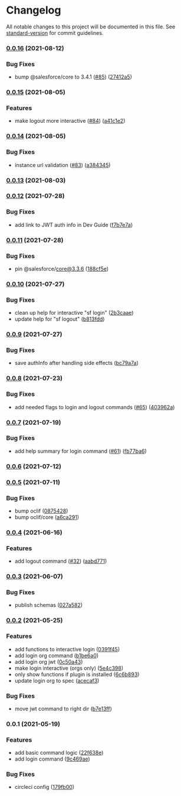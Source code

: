 # Changelog

All notable changes to this project will be documented in this file. See [standard-version](https://github.com/conventional-changelog/standard-version) for commit guidelines.

### [0.0.16](https://github.com/salesforcecli/plugin-login/compare/v0.0.15...v0.0.16) (2021-08-12)


### Bug Fixes

* bump @salesforce/core to 3.4.1 ([#85](https://github.com/salesforcecli/plugin-login/issues/85)) ([27412a5](https://github.com/salesforcecli/plugin-login/commit/27412a55ba0e89a8d846e7036167097dd7741d88))

### [0.0.15](https://github.com/salesforcecli/plugin-login/compare/v0.0.14...v0.0.15) (2021-08-05)


### Features

* make logout more interactive ([#84](https://github.com/salesforcecli/plugin-login/issues/84)) ([a41c1e2](https://github.com/salesforcecli/plugin-login/commit/a41c1e281faa139106bae3c0f0ecf73880f8ea7b))

### [0.0.14](https://github.com/salesforcecli/plugin-login/compare/v0.0.13...v0.0.14) (2021-08-05)


### Bug Fixes

* instance url validation ([#83](https://github.com/salesforcecli/plugin-login/issues/83)) ([a384345](https://github.com/salesforcecli/plugin-login/commit/a38434516331e5f4d4f406748c6c2955217cf0df))

### [0.0.13](https://github.com/salesforcecli/plugin-login/compare/v0.0.12...v0.0.13) (2021-08-03)

### [0.0.12](https://github.com/salesforcecli/plugin-login/compare/v0.0.11...v0.0.12) (2021-07-28)


### Bug Fixes

* add link to JWT auth info in Dev Guide ([f7b7e7a](https://github.com/salesforcecli/plugin-login/commit/f7b7e7a93069ec443f877e76fdb13194f1ecef09))

### [0.0.11](https://github.com/salesforcecli/plugin-login/compare/v0.0.10...v0.0.11) (2021-07-28)


### Bug Fixes

* pin @salesforce/core@3.3.6 ([188cf5e](https://github.com/salesforcecli/plugin-login/commit/188cf5e21b701b2416bc9bac687e04ac65b650e7))

### [0.0.10](https://github.com/salesforcecli/plugin-login/compare/v0.0.9...v0.0.10) (2021-07-27)


### Bug Fixes

* clean up help for interactive "sf login" ([2b3caae](https://github.com/salesforcecli/plugin-login/commit/2b3caaee8e42228100a4c8b1509905ba186c805d))
* update help for "sf logout" ([b813fdd](https://github.com/salesforcecli/plugin-login/commit/b813fdd28a407ee9dc6a36f22caec382406bcaad))

### [0.0.9](https://github.com/salesforcecli/plugin-login/compare/v0.0.8...v0.0.9) (2021-07-27)


### Bug Fixes

* save authInfo after handling side effects ([bc79a7a](https://github.com/salesforcecli/plugin-login/commit/bc79a7a55c7633b164f07228484148d4b68bde9d))

### [0.0.8](https://github.com/salesforcecli/plugin-login/compare/v0.0.7...v0.0.8) (2021-07-23)

### Bug Fixes

- add needed flags to login and logout commands ([#65](https://github.com/salesforcecli/plugin-login/issues/65)) ([403962a](https://github.com/salesforcecli/plugin-login/commit/403962accaf77ef2fe650b266c8d8e08e291b9c8))

### [0.0.7](https://github.com/salesforcecli/plugin-login/compare/v0.0.6...v0.0.7) (2021-07-19)

### Bug Fixes

- add help summary for login command ([#61](https://github.com/salesforcecli/plugin-login/issues/61)) ([fb77ba6](https://github.com/salesforcecli/plugin-login/commit/fb77ba61e09090540beec654402249111dae1503))

### [0.0.6](https://github.com/salesforcecli/plugin-login/compare/v0.0.5...v0.0.6) (2021-07-12)

### [0.0.5](https://github.com/salesforcecli/plugin-login/compare/v0.0.4...v0.0.5) (2021-07-11)

### Bug Fixes

- bump oclif ([0875428](https://github.com/salesforcecli/plugin-login/commit/0875428fd74ab4ddc7f19f0bed2728259004da30))
- bump oclif/core ([a6ca291](https://github.com/salesforcecli/plugin-login/commit/a6ca29124397a7609704e45672452f3bc3e91ee2))

### [0.0.4](https://github.com/salesforcecli/plugin-login/compare/v0.0.3...v0.0.4) (2021-06-16)

### Features

- add logout command ([#32](https://github.com/salesforcecli/plugin-login/issues/32)) ([aabd771](https://github.com/salesforcecli/plugin-login/commit/aabd77126dcf4b3364a6e794528c90b2da9cf42f))

### [0.0.3](https://github.com/salesforcecli/plugin-login/compare/v0.0.2...v0.0.3) (2021-06-07)

### Bug Fixes

- publish schemas ([027a582](https://github.com/salesforcecli/plugin-login/commit/027a5820362700ff1dca290f81cc7ef5a2d3fd78))

### [0.0.2](https://github.com/salesforcecli/plugin-login/compare/v0.0.1...v0.0.2) (2021-05-25)

### Features

- add functions to interactive login ([0391f45](https://github.com/salesforcecli/plugin-login/commit/0391f45a23c0df38650e19a77a6e27024dab1cd6))
- add login org command ([b1be6a0](https://github.com/salesforcecli/plugin-login/commit/b1be6a02dba0a58a796d51ebf21339de8c28186d))
- add login org jwt ([0c50a43](https://github.com/salesforcecli/plugin-login/commit/0c50a4374da53ae3c851d3440c6d059fae0b6543))
- make login interactive (orgs only) ([5e4c398](https://github.com/salesforcecli/plugin-login/commit/5e4c3988dc939958867e9fc2093b7415eb104772))
- only show functions if plugin is installed ([6c6b893](https://github.com/salesforcecli/plugin-login/commit/6c6b89395c76335088920fb113e7ca81bfb6ff08))
- update login org to spec ([acecaf3](https://github.com/salesforcecli/plugin-login/commit/acecaf36ab85210e18677072e73d1bb36fc391d6))

### Bug Fixes

- move jwt command to right dir ([b7e13ff](https://github.com/salesforcecli/plugin-login/commit/b7e13ff4a4877caeca05b4be6321d37a3ef24a7b))

### 0.0.1 (2021-05-19)

### Features

- add basic command logic ([22f638e](https://github.com/salesforcecli/plugin-login/commit/22f638ef0f946acd4ee77c25af05680aba7bb16d))
- add login command ([9c469ae](https://github.com/salesforcecli/plugin-login/commit/9c469ae79b8aa52d579f18c02485bf2df291e1e5))

### Bug Fixes

- circleci config ([179fb00](https://github.com/salesforcecli/plugin-login/commit/179fb0065c3fc90135d38b5c1cb3671d09ee67af))
